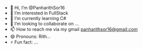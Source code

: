 - 👋 Hi, I’m @PanharithSor16
- 👀 I’m interested in FullStack  
- 🌱 I’m currently learning C#
- 💞️ I’m looking to collaborate on ...
- 📫 How to reach me via my gmail panharithsor16@gmail.com
- 😄 Pronouns: Rith...
- ⚡ Fun fact: ...

<!---
PanharithSor16/PanharithSor16 is a ✨ special ✨ repository because its `README.md` (this file) appears on your GitHub profile.
You can click the Preview link to take a look at your changes.
--->
